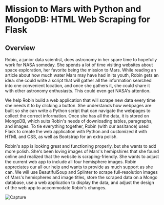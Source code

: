 # Mission to Mars with Python and MongoDB: HTML Web Scraping for Flask
## Overview
Robin, a junior data scientist, does astronomy in her spare time to hopefully work for NASA someday. She spends a lot of time visiting websites about space exploration, her favorite being the mission to Mars. While reading an article about how much water Mars may have had in its youth, Robin gets an idea: she could write a script that will gather all the information searched into one convenient location, and once she gathers it, she could share it with other astronomy enthusiasts. This could even get NASA's attention. 

We help Robin build a web application that will scrape new data every time she needs it to by clicking a button. She understands how webpages are built so she can write a Python script that can navigate the webpages to collect the correct information. Once she has all the data, it is stored on MongoDB, which suits Robin's needs of downloading tables, paragraphs, and images. To tie everything together, Robin (with our assitance) used Flask to create the web application with Python and customized it with HTML and CSS, as well as Bootstrap for an extra polish.

Robin's app is looking great and functioning properly, but she wants to add more polish. She's been loving images of Mars's hemipshires that she found online and realized that the website is scraping-friendly. She wants to adjust the current web app to include all four hemisphere images. Robin appreciates our all our help and wants to provide as much support as she can. We will use BeautifulSoup and Splinter to scrape full-resolution images of Mars's hemispheres and image titles, store the scraped data on a Mongo database, use a web application to display the data, and adjust the design of the web app to accommodate Robin's changes.

![Capture](https://user-images.githubusercontent.com/92230478/157667966-de9380d1-be2e-48a4-b0a4-6eda79c650e8.PNG)
